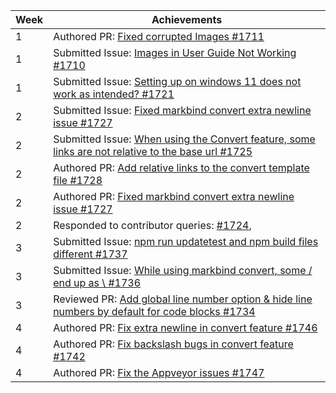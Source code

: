 | Week | Achievements                                                                                                                                           |
| ---- | ------------------------------------------------------------------------------------------------------------------------------------------------------ |
| 1    | Authored PR: [Fixed corrupted Images #1711](https://github.com/MarkBind/markbind/pull/1711)                                                            |
| 1    | Submitted Issue: [Images in User Guide Not Working #1710](https://github.com/MarkBind/markbind/issues/1710)                                            |
| 1    | Submitted Issue: [Setting up on windows 11 does not work as intended? #1721](https://github.com/MarkBind/markbind/issues/1721)                         |
| 2    | Submitted Issue: [Fixed markbind convert extra newline issue #1727](https://github.com/MarkBind/markbind/pull/1727)                                    |
| 2    | Submitted Issue: [When using the Convert feature, some links are not relative to the base url #1725](https://github.com/MarkBind/markbind/issues/1725) |
| 2    | Authored PR: [Add relative links to the convert template file #1728](https://github.com/MarkBind/markbind/pull/1728)                                   |
| 2    | Authored PR: [Fixed markbind convert extra newline issue #1727](https://github.com/MarkBind/markbind/pull/1727)                                        |
| 2    | Responded to contributor queries: [#1724](https://github.com/MarkBind/markbind/pull/1724),                                                             |
| 3    | Submitted Issue: [npm run updatetest and npm build files different #1737](https://github.com/MarkBind/markbind/issues/1737)                            |
| 3    | Submitted Issue: [While using markbind convert, some / end up as \\ #1736](https://github.com/MarkBind/markbind/issues/1736)                           |
| 3    | Reviewed PR: [Add global line number option & hide line numbers by default for code blocks #1734](https://github.com/MarkBind/markbind/pull/1734)      |
| 4    | Authored PR: [Fix extra newline in convert feature #1746](https://github.com/MarkBind/markbind/pull/1746)                                              |
| 4    | Authored PR: [Fix backslash bugs in convert feature #1742](https://github.com/MarkBind/markbind/pull/1742)                                             |
| 4    | Authored PR: [Fix the Appveyor issues #1747](https://github.com/MarkBind/markbind/pull/1747)                                                           |

